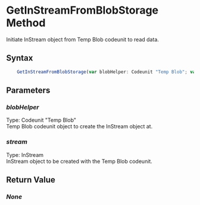 # GetInStreamFromBlobStorage Method
Initiate InStream object from Temp Blob codeunit to read data.

## Syntax
```javascript
	GetInStreamFromBlobStorage(var blobHelper: Codeunit "Temp Blob"; var stream: InStream)
```

## Parameters
### *blobHelper*
Type: Codeunit "Temp Blob"<br/>
Temp Blob codeunit object to create the InStream object at.
### *stream*
Type: InStream<br/>
InStream object to be created with the Temp Blob codeunit.

## Return Value
### *None*
